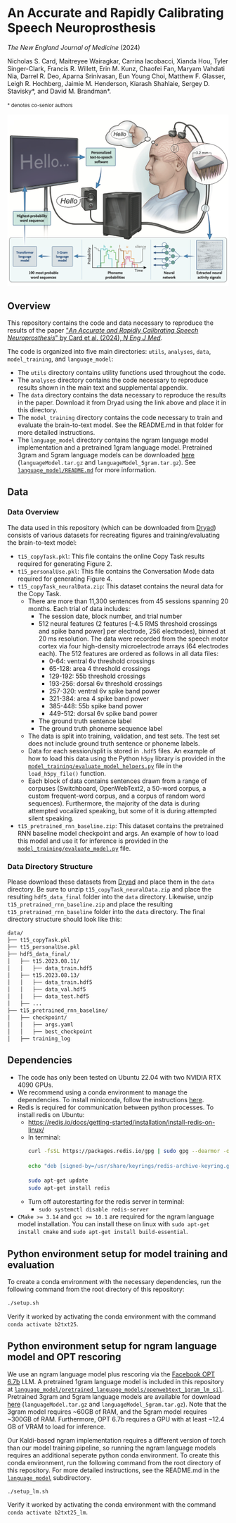 # An Accurate and Rapidly Calibrating Speech Neuroprosthesis
*The New England Journal of Medicine* (2024)

Nicholas S. Card, Maitreyee Wairagkar, Carrina Iacobacci,
Xianda Hou, Tyler Singer-Clark, Francis R. Willett,
Erin M. Kunz, Chaofei Fan, Maryam Vahdati Nia,
Darrel R. Deo, Aparna Srinivasan, Eun Young Choi,
Matthew F. Glasser, Leigh R. Hochberg,
Jaimie M. Henderson, Kiarash Shahlaie,
Sergey D. Stavisky*, and David M. Brandman*.

<span style="font-size:0.8em;">\* denotes co-senior authors</span>

![Speech neuroprosthesis overview](b2txt_methods_overview.png)

## Overview
This repository contains the code and data necessary to reproduce the results of the paper ["*An Accurate and Rapidly Calibrating Speech Neuroprosthesis*" by Card et al. (2024), *N Eng J Med*](https://www.nejm.org/doi/full/10.1056/NEJMoa2314132).

The code is organized into five main directories: `utils`, `analyses`, `data`, `model_training`, and `language_model`:
- The `utils` directory contains utility functions used throughout the code.
- The `analyses` directory contains the code necessary to reproduce results shown in the main text and supplemental appendix.
- The `data` directory contains the data necessary to reproduce the results in the paper. Download it from Dryad using the link above and place it in this directory.
- The `model_training` directory contains the code necessary to train and evaluate the brain-to-text model. See the README.md in that folder for more detailed instructions.
- The `language_model` directory contains the ngram language model implementation and a pretrained 1gram language model. Pretrained 3gram and 5gram language models can be downloaded [here](https://datadryad.org/dataset/doi:10.5061/dryad.x69p8czpq) (`languageModel.tar.gz` and `languageModel_5gram.tar.gz`). See [`language_model/README.md`](language_model/README.md) for more information.

## Data
### Data Overview
The data used in this repository (which can be downloaded from [Dryad](https://datadryad.org/stash/dataset/doi:10.5061/dryad.dncjsxm85)) consists of various datasets for recreating figures and training/evaluating the brain-to-text model:
- `t15_copyTask.pkl`: This file contains the online Copy Task results required for generating Figure 2.
- `t15_personalUse.pkl`: This file contains the Conversation Mode data required for generating Figure 4.
- `t15_copyTask_neuralData.zip`: This dataset contains the neural data for the Copy Task.
    - There are more than 11,300 sentences from 45 sessions spanning 20 months. Each trial of data includes: 
        - The session date, block number, and trial number
        - 512 neural features (2 features [-4.5 RMS threshold crossings and spike band power] per electrode, 256 electrodes), binned at 20 ms resolution. The data were recorded from the speech motor cortex via four high-density microelectrode arrays (64 electrodes each). The 512 features are ordered as follows in all data files: 
            - 0-64: ventral 6v threshold crossings
            - 65-128: area 4 threshold crossings
            - 129-192: 55b threshold crossings
            - 193-256: dorsal 6v threshold crossings
            - 257-320: ventral 6v spike band power
            - 321-384: area 4 spike band power
            - 385-448: 55b spike band power
            - 449-512: dorsal 6v spike band power
        - The ground truth sentence label
        - The ground truth phoneme sequence label
    - The data is split into training, validation, and test sets. The test set does not include ground truth sentence or phoneme labels.
    - Data for each session/split is stored in `.hdf5` files. An example of how to load this data using the Python `h5py` library is provided in the [`model_training/evaluate_model_helpers.py`](model_training/evaluate_model_helpers.py) file in the `load_h5py_file()` function.
    - Each block of data contains sentences drawn from a range of corpuses (Switchboard, OpenWebText2, a 50-word corpus, a custom frequent-word corpus, and a corpus of random word sequences). Furthermore, the majority of the data is during attempted vocalized speaking, but some of it is during attempted silent speaking.
- `t15_pretrained_rnn_baseline.zip`: This dataset contains the pretrained RNN baseline model checkpoint and args. An example of how to load this model and use it for inference is provided in the [`model_training/evaluate_model.py`](model_training/evaluate_model.py) file.

### Data Directory Structure
Please download these datasets from [Dryad](https://datadryad.org/stash/dataset/doi:10.5061/dryad.dncjsxm85) and place them in the `data` directory. Be sure to unzip `t15_copyTask_neuralData.zip` and place the resulting `hdf5_data_final` folder into the `data` directory. Likewise, unzip `t15_pretrained_rnn_baseline.zip` and place the resulting `t15_pretrained_rnn_baseline` folder into the `data` directory. The final directory structure should look like this:
```
data/
├── t15_copyTask.pkl
├── t15_personalUse.pkl
├── hdf5_data_final/
│   ├── t15.2023.08.11/
│   │   ├── data_train.hdf5
│   ├── t15.2023.08.13/
│   │   ├── data_train.hdf5
│   │   ├── data_val.hdf5
│   │   ├── data_test.hdf5
│   ├── ...
├── t15_pretrained_rnn_baseline/
│   ├── checkpoint/
│   │   ├── args.yaml
│   │   ├── best_checkpoint
│   ├── training_log
```

## Dependencies
- The code has only been tested on Ubuntu 22.04 with two NVIDIA RTX 4090 GPUs.
- We recommend using a conda environment to manage the dependencies. To install miniconda, follow the instructions [here](https://docs.anaconda.com/miniconda/miniconda-install/).
- Redis is required for communication between python processes. To install redis on Ubuntu:
    - https://redis.io/docs/getting-started/installation/install-redis-on-linux/
    - In terminal:
        ```bash
        curl -fsSL https://packages.redis.io/gpg | sudo gpg --dearmor -o /usr/share/keyrings/redis-archive-keyring.gpg
        
        echo "deb [signed-by=/usr/share/keyrings/redis-archive-keyring.gpg] https://packages.redis.io/deb $(lsb_release -cs) main" | sudo tee /etc/apt/sources.list.d/redis.list
        
        sudo apt-get update
        sudo apt-get install redis
        ```
    - Turn off autorestarting for the redis server in terminal:
        - `sudo systemctl disable redis-server`
- `CMake >= 3.14` and `gcc >= 10.1` are required for the ngram language model installation. You can install these on linux with `sudo apt-get install cmake` and `sudo apt-get install build-essential`.

## Python environment setup for model training and evaluation
To create a conda environment with the necessary dependencies, run the following command from the root directory of this repository:
```bash
./setup.sh
```

Verify it worked by activating the conda environment with the command `conda activate b2txt25`.

## Python environment setup for ngram language model and OPT rescoring
We use an ngram language model plus rescoring via the [Facebook OPT 6.7b](https://huggingface.co/facebook/opt-6.7b) LLM. A pretrained 1gram language model is included in this repository at [`language_model/pretrained_language_models/openwebtext_1gram_lm_sil`](language_model/pretrained_language_models/openwebtext_1gram_lm_sil). Pretrained 3gram and 5gram language models are available for download [here](https://datadryad.org/dataset/doi:10.5061/dryad.x69p8czpq) (`languageModel.tar.gz` and `languageModel_5gram.tar.gz`). Note that the 3gram model requires ~60GB of RAM, and the 5gram model requires ~300GB of RAM. Furthermore, OPT 6.7b requires a GPU with at least ~12.4 GB of VRAM to load for inference.

Our Kaldi-based ngram implementation requires a different version of torch than our model training pipeline, so running the ngram language models requires an additional seperate python conda environment. To create this conda environment, run the following command from the root directory of this repository. For more detailed instructions, see the README.md in the [`language_model`](language_model) subdirectory.
```bash
./setup_lm.sh
```

Verify it worked by activating the conda environment with the command `conda activate b2txt25_lm`.
